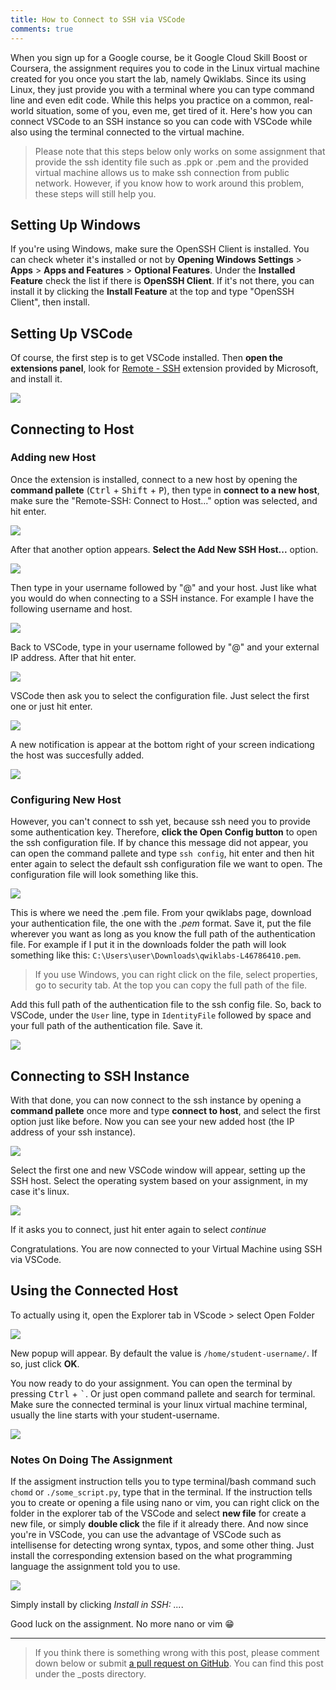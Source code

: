 ```yaml
---
title: How to Connect to SSH via VSCode
comments: true
---
```


When you sign up for a Google course, be it Google Cloud Skill Boost or Coursera, the assignment requires you to code in the Linux virtual machine created for you once you start the lab, namely Qwiklabs. Since its using Linux, they just provide you with a terminal where you can type command line and even edit code. While this helps you practice on a common, real-world situation, some of you, even me, get tired of it. Here's how you can connect VSCode to an SSH instance so you can code with VSCode while also using the terminal connected to the virtual machine.

> Please note that this steps below only works on some assignment that provide the ssh identity file such as .ppk or .pem and the provided virtual machine allows us to make ssh connection from public network. However, if you know how to work around this problem, these steps will still help you.

## Setting Up Windows

If you're using Windows, make sure the OpenSSH Client is installed. You can check wheter it's installed or not by __Opening Windows Settings__ > __Apps__ > __Apps and Features__ > __Optional Features__. Under the __Installed Feature__ check the list if there is __OpenSSH Client__. If it's not there, you can install it by clicking the __Install Feature__ at the top and type "OpenSSH Client", then install.

## Setting Up VSCode

Of course, the first step is to get VSCode installed. Then __open the extensions panel__, look for [Remote - SSH](https://marketplace.visualstudio.com/items?itemName=ms-vscode-remote.remote-ssh) extension provided by Microsoft, and install it.

![](../assets/img/remote-ssh-extension.png)

## Connecting to Host

### Adding new Host

Once the extension is installed, connect to a new host by opening the __command pallete__ (<kbd>Ctrl</kbd> + <kbd>Shift</kbd> + <kbd>P</kbd>), then type in __connect to a new host__, make sure the "Remote-SSH: Connect to Host..." option was selected, and hit enter.

![](../assets/img/connect-to-host-command.png)

After that another option appears. __Select the Add New SSH Host...__ option.

![](../assets/img/add-new-host.png)

Then type in your username followed by "@" and your host. Just like what you would do when connecting to a SSH instance. For example I have the following username and host.

![](../assets/img/username-and-host.png)

Back to VSCode, type in your username followed by "@" and your external IP address. After that hit enter.

![](../assets/img/username-and-host-vscode.png)

VSCode then ask you to select the configuration file. Just select the first one or just hit enter.

![](../assets/img/select-ssh-configuration.png)

A new notification is appear at the bottom right of your screen indicationg the host was succesfully added.

![](../assets/img/ssh-notification.png)

### Configuring New Host

However, you can't connect to ssh yet, because ssh need you to provide some authentication key. Therefore, __click the Open Config button__ to open the ssh configuration file. If by chance this message did not appear, you can open the command pallete and type `ssh config`, hit enter and then hit enter again to select the default ssh configuration file we want to open. The configuration file will look something like this.

![](../assets/img/ssh-config-file.png)

This is where we need the .pem file. From your qwiklabs page, download your authentication file, the one with the _.pem_ format. Save it, put the file wherever you want as long as you know the full path of the authentication file. For example if I put it in the downloads folder the path will look something like this: `C:\Users\user\Downloads\qwiklabs-L46786410.pem`.

> If you use Windows, you can right click on the file, select properties, go to security tab. At the top you can copy the full path of the file.

Add this full path of the authentication file to the ssh config file. So, back to VSCode, under the `User` line, type in `IdentityFile` followed by space and your full path of the authentication file. Save it.

![](../assets/img/adding-identity-file.png)

## Connecting to SSH Instance

With that done, you can now connect to the ssh instance by opening a __command pallete__ once more and type __connect to host__, and select the first option just like before. Now you can see your new added host (the IP address of your ssh instance). 

![](../assets/img/connect-to-newly-added-host.png)

Select the first one and new VSCode window will appear, setting up the SSH host. Select the operating system based on your assignment, in my case it's linux.

![](../assets/img/select-linux-instance.png)

If it asks you to connect, just hit enter again to select _continue_

Congratulations. You are now connected to your Virtual Machine using SSH via VSCode.

## Using the Connected Host

To actually using it, open the Explorer tab in VScode > select Open Folder

![](../assets/img/open-folder.png)

New popup will appear. By default the value is `/home/student-username/`. If so, just click __OK__.

You now ready to do your assignment. You can open the terminal by pressing <kbd>Ctrl</kbd> + <kbd>`</kbd>. Or just open command pallete and search for terminal. Make sure the connected terminal is your linux virtual machine terminal, usually the line starts with your student-username.

![](../assets/img/linux-instance-terminal.png)

### Notes On Doing The Assignment

If the assigment instruction tells you to type terminal/bash command such `chomd` or `./some_script.py`, type that in the terminal. If the instruction tells you to create or opening a file using nano or vim, you can right click on the folder in the explorer tab of the VSCode and select __new file__ for create a new file, or simply __double click__ the file if it already there. And now since you're in VSCode, you can use the advantage of VSCode such as intellisense for detecting wrong syntax, typos, and some other thing. Just install the corresponding extension based on the what programming language the assignment told you to use.

![](../assets/img/python-extension.png)

Simply install by clicking _Install in SSH: ..._.

Good luck on the assignment. No more nano or vim 😁

---

> If you think there is something wrong with this post, please comment down below or submit [a pull request on GitHub](https://github.com/zeerafle/zeerafle.github.io). You can find this post under the _posts directory.